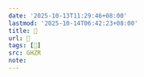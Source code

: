 ```yaml
---
date: '2025-10-13T11:29:46+08:00'
lastmod: '2025-10-14T06:42:23+08:00'
title: 󰢽
url: 󰢽
tags: [󰢾]
src: GHZR
note:
---
```

